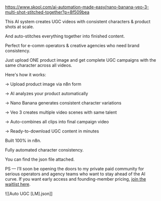 https://www.skool.com/ai-automation-made-easy/nano-banana-veo-3-multi-shot-stitched-together?p=8f509bea

This AI system creates UGC videos with consistent characters & product shots at scale.

And auto-stitches everything together into finished content.

Perfect for e-comm operators & creative agencies who need brand consistency.

Just upload ONE product image and get complete UGC campaigns with the same character across all videos.

Here's how it works:

→ Upload product image via n8n form

→ AI analyzes your product automatically

→ Nano Banana generates consistent character variations

→ Veo 3 creates multiple video scenes with same talent

→ Auto-combines all clips into final campaign video

→ Ready-to-download UGC content in minutes

Built 100% in n8n.

Fully automated character consistency.

You can find the json file attached.

PS — I’ll soon be opening the doors to my private paid community for serious operators and agency teams who want to stay ahead of the AI curve. If you want early access and founding-member pricing, [join the waitlist here](https://mikefutia.com/premium-community-waitlist/ "https://mikefutia.com/premium-community-waitlist/").

![[Auto UGC [LM].json]]